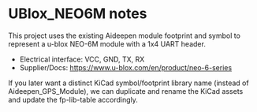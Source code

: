 # UBlox_NEO6M notes

This project uses the existing Aideepen module footprint and symbol to represent a u-blox NEO-6M module with a 1x4 UART header.

- Electrical interface: VCC, GND, TX, RX
- Supplier/Docs: https://www.u-blox.com/en/product/neo-6-series

If you later want a distinct KiCad symbol/footprint library name (instead of Aideepen_GPS_Module), we can duplicate and rename the KiCad assets and update the fp-lib-table accordingly.
